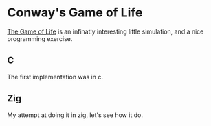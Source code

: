 # Conway's Game of Life

[The Game of Life](https://en.wikipedia.org/wiki/Conway%27s_Game_of_Life) is an infinatly interesting little simulation, and a nice programming exercise.

## C

The first implementation was in c.

## Zig

My attempt at doing it in zig, let's see how it do.
